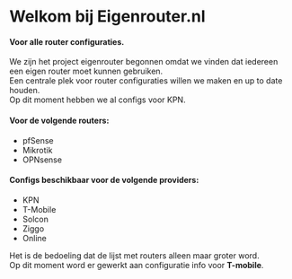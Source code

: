 # Welkom bij Eigenrouter.nl

#### Voor alle router configuraties.  

We zijn het project eigenrouter begonnen omdat we vinden dat iedereen een eigen router moet kunnen gebruiken.  
Een centrale plek voor router configuraties willen we maken en up to date houden.  
Op dit moment hebben we al configs voor KPN.  
#### Voor de volgende routers:  
- pfSense  
- Mikrotik
- OPNsense

#### Configs beschikbaar voor de volgende providers:

- KPN
- T-Mobile
- Solcon
- Ziggo
- Online  

Het is de bedoeling dat de lijst met routers alleen maar groter word.  
Op dit moment word er gewerkt aan configuratie info voor **T-mobile**.  
